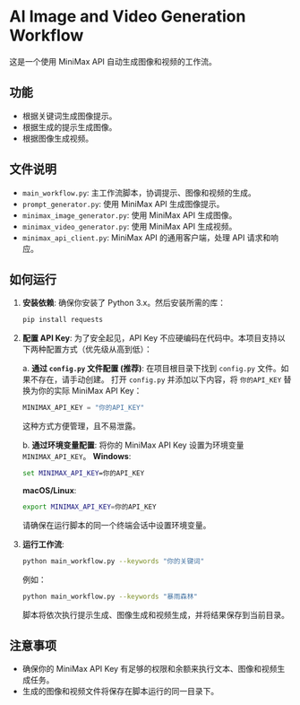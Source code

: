 # AI Image and Video Generation Workflow

这是一个使用 MiniMax API 自动生成图像和视频的工作流。

## 功能

- 根据关键词生成图像提示。
- 根据生成的提示生成图像。
- 根据图像生成视频。

## 文件说明

- `main_workflow.py`: 主工作流脚本，协调提示、图像和视频的生成。
- `prompt_generator.py`: 使用 MiniMax API 生成图像提示。
- `minimax_image_generator.py`: 使用 MiniMax API 生成图像。
- `minimax_video_generator.py`: 使用 MiniMax API 生成视频。
- `minimax_api_client.py`: MiniMax API 的通用客户端，处理 API 请求和响应。

## 如何运行

1. **安装依赖**:
   确保你安装了 Python 3.x。然后安装所需的库：
   ```bash
   pip install requests
   ```

2. **配置 API Key**:
   为了安全起见，API Key 不应硬编码在代码中。本项目支持以下两种配置方式（优先级从高到低）：

   a. **通过 `config.py` 文件配置 (推荐)**:
      在项目根目录下找到 `config.py` 文件。如果不存在，请手动创建。
      打开 `config.py` 并添加以下内容，将 `你的API_KEY` 替换为你的实际 MiniMax API Key：
      ```python
      MINIMAX_API_KEY = "你的API_KEY"
      ```
      这种方式方便管理，且不易泄露。

   b. **通过环境变量配置**:
      将你的 MiniMax API Key 设置为环境变量 `MINIMAX_API_KEY`。
      **Windows**:
      ```cmd
      set MINIMAX_API_KEY=你的API_KEY
      ```
      **macOS/Linux**:
      ```bash
      export MINIMAX_API_KEY=你的API_KEY
      ```
      请确保在运行脚本的同一个终端会话中设置环境变量。

3. **运行工作流**:
   ```bash
   python main_workflow.py --keywords "你的关键词"
   ```
   例如：
   ```bash
   python main_workflow.py --keywords "暴雨森林"
   ```

   脚本将依次执行提示生成、图像生成和视频生成，并将结果保存到当前目录。

## 注意事项

- 确保你的 MiniMax API Key 有足够的权限和余额来执行文本、图像和视频生成任务。
- 生成的图像和视频文件将保存在脚本运行的同一目录下。
